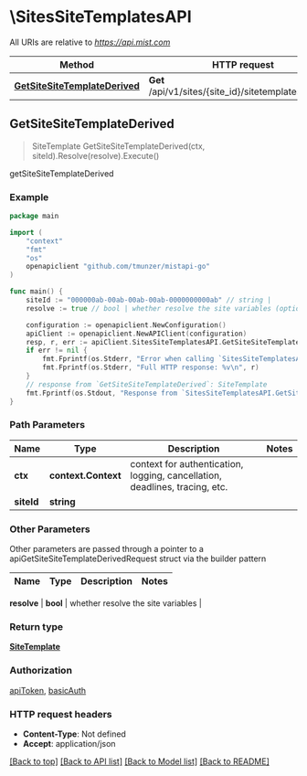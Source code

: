 # \SitesSiteTemplatesAPI

All URIs are relative to *https://api.mist.com*

Method | HTTP request | Description
------------- | ------------- | -------------
[**GetSiteSiteTemplateDerived**](SitesSiteTemplatesAPI.md#GetSiteSiteTemplateDerived) | **Get** /api/v1/sites/{site_id}/sitetemplates/derived | getSiteSiteTemplateDerived



## GetSiteSiteTemplateDerived

> SiteTemplate GetSiteSiteTemplateDerived(ctx, siteId).Resolve(resolve).Execute()

getSiteSiteTemplateDerived



### Example

```go
package main

import (
	"context"
	"fmt"
	"os"
	openapiclient "github.com/tmunzer/mistapi-go"
)

func main() {
	siteId := "000000ab-00ab-00ab-00ab-0000000000ab" // string | 
	resolve := true // bool | whether resolve the site variables (optional)

	configuration := openapiclient.NewConfiguration()
	apiClient := openapiclient.NewAPIClient(configuration)
	resp, r, err := apiClient.SitesSiteTemplatesAPI.GetSiteSiteTemplateDerived(context.Background(), siteId).Resolve(resolve).Execute()
	if err != nil {
		fmt.Fprintf(os.Stderr, "Error when calling `SitesSiteTemplatesAPI.GetSiteSiteTemplateDerived``: %v\n", err)
		fmt.Fprintf(os.Stderr, "Full HTTP response: %v\n", r)
	}
	// response from `GetSiteSiteTemplateDerived`: SiteTemplate
	fmt.Fprintf(os.Stdout, "Response from `SitesSiteTemplatesAPI.GetSiteSiteTemplateDerived`: %v\n", resp)
}
```

### Path Parameters


Name | Type | Description  | Notes
------------- | ------------- | ------------- | -------------
**ctx** | **context.Context** | context for authentication, logging, cancellation, deadlines, tracing, etc.
**siteId** | **string** |  | 

### Other Parameters

Other parameters are passed through a pointer to a apiGetSiteSiteTemplateDerivedRequest struct via the builder pattern


Name | Type | Description  | Notes
------------- | ------------- | ------------- | -------------

 **resolve** | **bool** | whether resolve the site variables | 

### Return type

[**SiteTemplate**](SiteTemplate.md)

### Authorization

[apiToken](../README.md#apiToken), [basicAuth](../README.md#basicAuth)

### HTTP request headers

- **Content-Type**: Not defined
- **Accept**: application/json

[[Back to top]](#) [[Back to API list]](../README.md#documentation-for-api-endpoints)
[[Back to Model list]](../README.md#documentation-for-models)
[[Back to README]](../README.md)

